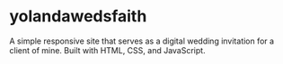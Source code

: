 # yolandawedsfaith
A simple responsive site that serves as a digital wedding invitation for a client of mine. Built with HTML, CSS, and JavaScript.
